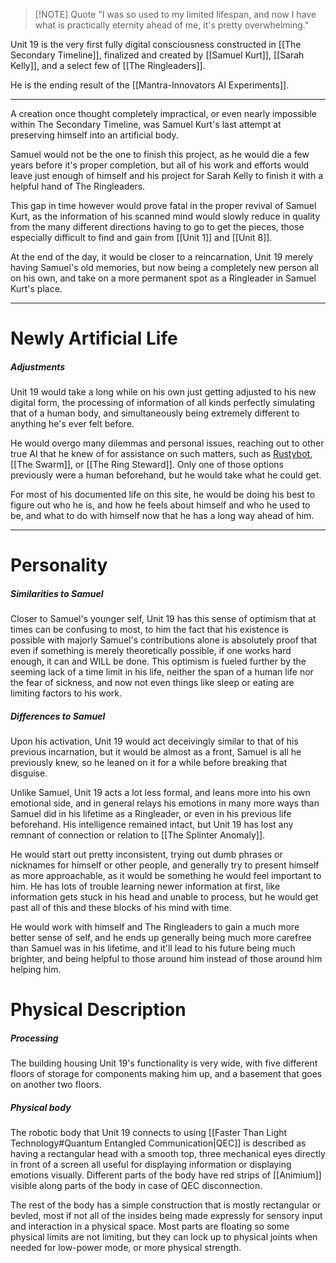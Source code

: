 > [!NOTE] Quote
> "I was so used to my limited lifespan, and now I have what is practically eternity ahead of me, it's pretty overwhelming."

Unit 19 is the very first fully digital consciousness constructed in [[The Secondary Timeline]], finalized and created by [[Samuel Kurt]], [[Sarah Kelly]], and a select few of [[The Ringleaders]].

He is the ending result of the [[Mantra-Innovators AI Experiments]].

---
A creation once thought completely impractical, or even nearly impossible within The Secondary Timeline, was Samuel Kurt's last attempt at preserving himself into an artificial body.

Samuel would not be the one to finish this project, as he would die a few years before it's proper completion, but all of his work and efforts would leave just enough of himself and his project for Sarah Kelly to finish it with a helpful hand of The Ringleaders.

This gap in time however would prove fatal in the proper revival of Samuel Kurt, as the information of his scanned mind would slowly reduce in quality from the many different directions having to go to get the pieces, those especially difficult to find and gain from [[Unit 1]] and [[Unit 8]].

At the end of the day, it would be closer to a reincarnation, Unit 19 merely having Samuel's old memories, but now being a completely new person all on his own, and take on a more permanent spot as a Ringleader in Samuel Kurt's place.

---

# Newly Artificial Life

##### Adjustments
Unit 19 would take a long while on his own just getting adjusted to his new digital form, the processing of information of all kinds perfectly simulating that of a human body, and simultaneously being extremely different to anything he's ever felt before.

He would overgo many dilemmas and personal issues, reaching out to other true AI that he knew of for assistance on such matters, such as [Rustybot](https://www.theneolanders.com/neolanders-wiki/Lore/Rustybot-Lore/Rustybot), [[The Swarm]], or [[The Ring Steward]]. Only one of those options previously were a human beforehand, but he would take what he could get.

For most of his documented life on this site, he would be doing his best to figure out who he is, and how he feels about himself and who he used to be, and what to do with himself now that he has a long way ahead of him.

---

# Personality

##### Similarities to Samuel
Closer to Samuel's younger self, Unit 19 has this sense of optimism that at times can be confusing to most, to him the fact that his existence is possible with majorly Samuel's contributions alone is absolutely proof that even if something is merely theoretically possible, if one works hard enough, it can and WILL be done. This optimism is fueled further by the seeming lack of a time limit in his life, neither the span of a human life nor the fear of sickness, and now not even things like sleep or eating are limiting factors to his work.

##### Differences to Samuel
Upon his activation, Unit 19 would act deceivingly similar to that of his previous incarnation, but it would be almost as a front, Samuel is all he previously knew, so he leaned on it for a while before breaking that disguise.

Unlike Samuel, Unit 19 acts a lot less formal, and leans more into his own emotional side, and in general relays his emotions in many more ways than Samuel did in his lifetime as a Ringleader, or even in his previous life beforehand. His intelligence remained intact, but Unit 19 has lost any remnant of connection or relation to [[The Splinter Anomaly]].

He would start out pretty inconsistent, trying out dumb phrases or nicknames for himself or other people, and generally try to present himself as more approachable, as it would be something he would feel important to him. He has lots of trouble learning newer information at first, like information gets stuck in his head and unable to process, but he would get past all of this and these blocks of his mind with time.

He would work with himself and The Ringleaders to gain a much more better sense of self, and he ends up generally being much more carefree than Samuel was in his lifetime, and it'll lead to his future being much brighter, and being helpful to those around him instead of those around him helping him.

# Physical Description

##### Processing 
The building housing Unit 19's functionality is very wide, with five different floors of storage for components making him up, and a basement that goes on another two floors.

##### Physical body
The robotic body that Unit 19 connects to using [[Faster Than Light Technology#Quantum Entangled Communication|QEC]] is described as having a rectangular head with a smooth top, three mechanical eyes directly in front of a screen all useful for displaying information or displaying emotions visually.
Different parts of the body have red strips of [[Animium]] visible along parts of the body in case of QEC disconnection.

The rest of the body has a simple construction that is mostly rectangular or bevled, most if not all of the insides being made expressly for sensory input and interaction in a physical space. Most parts are floating so some physical limits are not limiting, but they can lock up to physical joints when needed for low-power mode, or more physical strength.